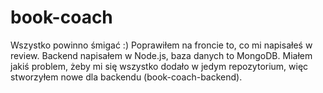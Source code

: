 # book-coach

Wszystko powinno śmigać :)
Poprawiłem na froncie to, co mi napisałeś w review.
Backend napisałem w Node.js, baza danych to MongoDB.
Miałem jakiś problem, żeby mi się wszystko dodało w jedym repozytorium, więc stworzyłem nowe dla backendu (book-coach-backend).




